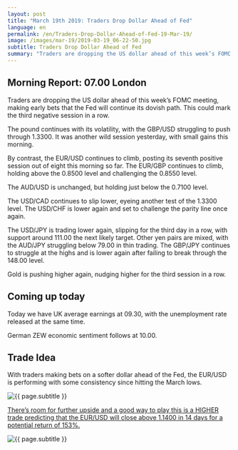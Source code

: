 ```yaml
---
layout: post
title: "March 19th 2019: Traders Drop Dollar Ahead of Fed"
language: en
permalink: /en/Traders-Drop-Dollar-Ahead-of-Fed-19-Mar-19/
image: /images/mar-19/2019-03-19_06-22-50.jpg
subtitle: Traders Drop Dollar Ahead of Fed
summary: "Traders are dropping the US dollar ahead of this week’s FOMC meeting, making early bets that the Fed will continue its dovish path. This could mark the third negative session in a row. The pound continues with its volatility, with the GBP/USD struggling to push through 1.3300"
---
```

## Morning Report: 07.00 London

Traders are dropping the US dollar ahead of this week’s FOMC meeting, making early bets that the Fed will continue its dovish path. This could mark the third negative session in a row. 

The pound continues with its volatility, with the GBP/USD struggling to push through 1.3300. It was another wild session yesterday, with small gains this morning. 

By contrast, the EUR/USD continues to climb, posting its seventh positive session out of eight this morning so far. The EUR/GBP continues to climb, holding above the 0.8500 level and challenging the 0.8550 level. 

The AUD/USD is unchanged, but holding just below the 0.7100 level. 

The USD/CAD continues to slip lower, eyeing another test of the 1.3300 level. The USD/CHF is lower again and set to challenge the parity line once again. 

The USD/JPY is trading lower again, slipping for the third day in a row, with support around 111.00 the next likely target. Other yen pairs are mixed, with the AUD/JPY struggling below 79.00 in thin trading. The GBP/JPY continues to struggle at the highs and is lower again after failing to break through the 148.00 level. 

Gold is pushing higher again, nudging higher for the third session in a row. 

## Coming up today

Today we have UK average earnings at 09.30, with the unemployment rate released at the same time. 

German ZEW economic sentiment follows at 10.00. 

## Trade Idea

With traders making bets on a softer dollar ahead of the Fed, the EUR/USD is performing with some consistency since hitting the March lows.

<img class="post-image" src="{{ site.url }}/images/mar-19/2019-03-19_06-22-50.jpg" alt="{{ page.subtitle }}" title="{{ page.subtitle }}">

<a href="%LINK%%?currency=GBP&market=forex&underlying=frxEURUSD&formname=higherlower&duration_units=d&duration_amount=14&expiry_type=duration&amount=10&amount_type=stake&barrier=1.1400" target="_blank" rel="noopener noreferrer nofollow">There’s room for further upside and a good way to play this is a HIGHER trade predicting that the EUR/USD will close above 1.1400 in 14 days for a potential return of 153%.</a>

<img class="post-image" src="{{ site.url }}/images/mar-19/2019-03-19_06-24-59.jpg" alt="{{ page.subtitle }}" title="{{ page.subtitle }}">